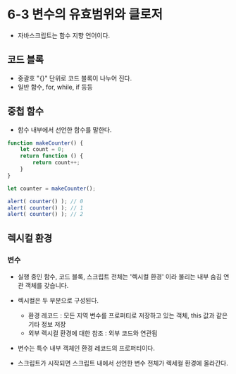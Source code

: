 # 6-3 변수의 유효범위와 클로저

- 자바스크립트는 함수 지향 언어이다.

## 코드 블록 
- 중괄호 "{}" 단위로 코드 블록이 나누어 진다.
- 일반 함수, for, while, if 등등

## 중첩 함수
- 함수 내부에서 선언한 함수를 말한다.
```javascript
function makeCounter() {
    let count = 0;
    return function () {
        return count++;
    }
}

let counter = makeCounter();

alert( counter() ); // 0
alert( counter() ); // 1
alert( counter() ); // 2
``` 
## 렉시컬 환경
### 변수
- 실행 중인 함수, 코드 블록, 스크립트 전체는 '렉시컬 환경' 이라 불리는 내부 숨김 연관 객체를 갖습니다.
- 렉시컬은 두 부분으로 구성된다.
    - 환경 레코드 : 모든 지역 변수를 프로퍼티로 저장하고 있는 객체, this 값과 같은 기타 정보 저장
    - 외부 렉시컬 환경에 대한 참조 : 외부 코드와 연관됨
    
- 변수는 특수 내부 객체인 환경 레코드의 프로퍼티이다.
- 스크립트가 시작되면 스크립트 내에서 선언한 변수 전체가 렉세컬 환경에 올라간다. 
